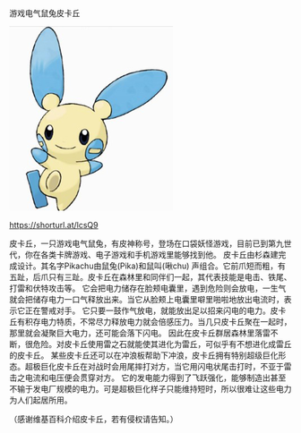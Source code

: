 游戏电气鼠兔皮卡丘


![游戏电气鼠兔皮卡丘](https://github.com/ywangnccu/ywang/blob/main/images/Pikachu.jpg)

https://shorturl.at/lcsQ9

皮卡丘，一只游戏电气鼠兔，有皮神称号，登场在口袋妖怪游戏，目前已到第九世代，你在各类卡牌游戏、电子游戏和手机游戏里能够找到他。
皮卡丘由杉森建完成设计。其名字Pikachu由鼠兔(Pika)和鼠叫(啾chu) 声组合。它前爪短而粗，有五趾，后爪只有三趾。皮卡丘在森林里和同伴们一起，其代表技能是电击、铁尾、打雷和伏特攻击等。
它会把电力储存在脸颊电囊里，遇到危险则会放电，一生气就会把储存电力一口气释放出来。当它从脸颊上电囊里噼里啪啦地放出电流时，表示它正在警戒对手。
它只要一鼓作气放电，就能放出足以招来闪电的电力。皮卡丘有积存电力特质，不常尽力释放电力就会倍感压力。当几只皮卡丘聚在一起时，那里就会凝聚巨大电力，还可能会落下闪电。
因此在皮卡丘群居森林里落雷不断，很危险。对皮卡丘使用雷之石就能使其进化为雷丘，可似乎有不想进化成雷丘的皮卡丘。
某些皮卡丘还可以在冲浪板帮助下冲浪，皮卡丘拥有特别超级巨化形态。超极巨化皮卡丘在对战时会用尾摔打对方，当它用闪电状尾击打时，不亚于雷击之电流和电压便会贯穿对方。
它的发电能力得到了飞跃强化，能够制造出甚至不输于发电厂规模的电力。可是超极巨化样子只能维持短时，所以很难让这些电力为人们起居所用。

（感谢维基百科介绍皮卡丘，若有侵权请告知。）
